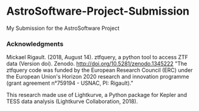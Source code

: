 # AstroSoftware-Project-Submission
My Submission for the AstroSoftware Project


### Acknowledgments

Mickael Rigault. (2018, August 14). ztfquery, a python tool to access ZTF data (Version doi). 
Zenodo. http://doi.org/10.5281/zenodo.1345222
"The ztfquery code was funded by the European Research Council (ERC) under the European Union's Horizon 2020 research and innovation programme (grant agreement n°759194 - USNAC, PI: Rigault)."

This research made use of Lightkurve, a Python package for Kepler and TESS data analysis (Lightkurve Collaboration, 2018).

